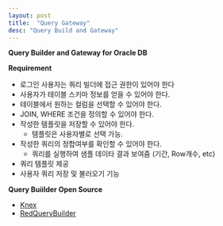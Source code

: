 ```yaml
---
layout: post
title:  "Query Gateway"
desc: "Query Build and Gateway"
---
```


**Query Builder and Gateway for Oracle DB**

**Requirement**

- 로그인 사용자는 쿼리 빌더에 접근 권한이 있어야 한다
- 사용자가 테이블 스키마 정보를 얻을 수 있어야 한다. 
- 테이블에서 원하는 컬럼을 선택할 수 있어야 한다. 
- JOIN, WHERE 조건을 정의할 수 있어야 한다. 
- 작성한 템플릿을 저장할 수 있어야 한다. 
  - 템플릿은 사용자별로 선택 가능.
- 작성한 쿼리의 정합여부를 확인할 수 있어야 한다. 
  - 쿼리를 실행하여 샘플 데이타 결과 보여줌 (기간, Row개수, etc)
- 쿼리 템플릿 제공 
- 사용자 쿼리 저장 및 불러오기 기능

**Query Buiilder Open Source** 

- [Knex](http://knexjs.org/)
- [RedQueryBuilder](http://redquerybuilder.appspot.com/)

